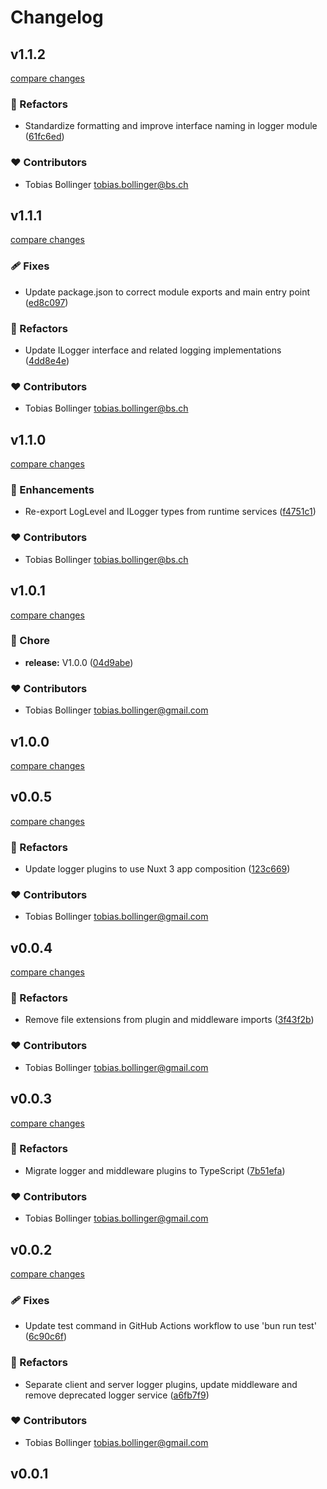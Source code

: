 # Changelog
## v1.1.2

[compare changes](https://github.com/DCC-BS/logger.bs.js/compare/v1.1.1...v1.1.2)

### 💅 Refactors

- Standardize formatting and improve interface naming in logger module ([61fc6ed](https://github.com/DCC-BS/logger.bs.js/commit/61fc6ed))

### ❤️ Contributors

- Tobias Bollinger <tobias.bollinger@bs.ch>

## v1.1.1

[compare changes](https://github.com/DCC-BS/logger.bs.js/compare/v1.1.0...v1.1.1)

### 🩹 Fixes

- Update package.json to correct module exports and main entry point ([ed8c097](https://github.com/DCC-BS/logger.bs.js/commit/ed8c097))

### 💅 Refactors

- Update ILogger interface and related logging implementations ([4dd8e4e](https://github.com/DCC-BS/logger.bs.js/commit/4dd8e4e))

### ❤️ Contributors

- Tobias Bollinger <tobias.bollinger@bs.ch>

## v1.1.0

[compare changes](https://github.com/DCC-BS/logger.bs.js/compare/v1.0.1...v1.1.0)

### 🚀 Enhancements

- Re-export LogLevel and ILogger types from runtime services ([f4751c1](https://github.com/DCC-BS/logger.bs.js/commit/f4751c1))

### ❤️ Contributors

- Tobias Bollinger <tobias.bollinger@bs.ch>

## v1.0.1

[compare changes](https://github.com/DCC-BS/logger.bs.js/compare/v0.0.5...v1.0.1)

### 🏡 Chore

- **release:** V1.0.0 ([04d9abe](https://github.com/DCC-BS/logger.bs.js/commit/04d9abe))

### ❤️ Contributors

- Tobias Bollinger <tobias.bollinger@gmail.com>

## v1.0.0

[compare changes](https://github.com/DCC-BS/logger.bs.js/compare/v0.0.5...v1.0.0)

## v0.0.5

[compare changes](https://github.com/DCC-BS/logger.bs.js/compare/v0.0.4...v0.0.5)

### 💅 Refactors

- Update logger plugins to use Nuxt 3 app composition ([123c669](https://github.com/DCC-BS/logger.bs.js/commit/123c669))

### ❤️ Contributors

- Tobias Bollinger <tobias.bollinger@gmail.com>

## v0.0.4

[compare changes](https://github.com/DCC-BS/logger.bs.js/compare/v0.0.3...v0.0.4)

### 💅 Refactors

- Remove file extensions from plugin and middleware imports ([3f43f2b](https://github.com/DCC-BS/logger.bs.js/commit/3f43f2b))

### ❤️ Contributors

- Tobias Bollinger <tobias.bollinger@gmail.com>

## v0.0.3

[compare changes](https://github.com/DCC-BS/logger.bs.js/compare/v0.0.2...v0.0.3)

### 💅 Refactors

- Migrate logger and middleware plugins to TypeScript ([7b51efa](https://github.com/DCC-BS/logger.bs.js/commit/7b51efa))

### ❤️ Contributors

- Tobias Bollinger <tobias.bollinger@gmail.com>

## v0.0.2

[compare changes](https://github.com/DCC-BS/logger.bs.js/compare/v0.0.1...v0.0.2)

### 🩹 Fixes

- Update test command in GitHub Actions workflow to use 'bun run test' ([6c90c6f](https://github.com/DCC-BS/logger.bs.js/commit/6c90c6f))

### 💅 Refactors

- Separate client and server logger plugins, update middleware and remove deprecated logger service ([a6fb7f9](https://github.com/DCC-BS/logger.bs.js/commit/a6fb7f9))

### ❤️ Contributors

- Tobias Bollinger <tobias.bollinger@gmail.com>

## v0.0.1

